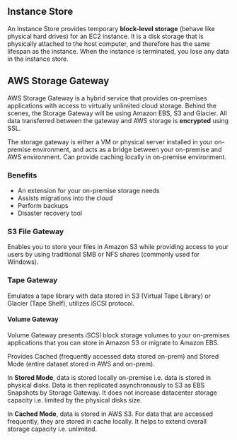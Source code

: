 ## Instance Store

An Instance Store provides temporary **block-level storage** (behave like physical hard drives) for an EC2 instance. It is a disk storage that is physically attached to the host computer, and therefore has the same lifespan as the instance. When the instance is terminated, you lose any data in the instance store.

## AWS Storage Gateway

AWS Storage Gateway is a hybrid service that provides on-premises applications with access to virtually unlimited cloud storage. Behind the scenes, the Storage Gateway will be using Amazon EBS, S3 and Glacier. All data transferred between the gateway and AWS storage is **encrypted** using SSL.

The storage gateway is either a VM or physical server installed in your on-premise environment, and acts as a bridge between your on-premise and AWS environment. Can provide caching locally in on-premise environment.

### Benefits

- An extension for your on-premise storage needs
- Assists migrations into the cloud
- Perform backups
- Disaster recovery tool

### S3 File Gateway

Enables you to store your files in Amazon S3 while providing access to your users by using traditional SMB or NFS shares (commonly used for Windows).

### Tape Gateway

Emulates a tape library with data stored in S3 (Virtual Tape Library) or Glacier (Tape Shelf), utilizes iSCSI protocol.

#### Volume Gateway

Volume Gateway presents iSCSI block storage volumes to your on-premises applications that you can store in Amazon S3 or migrate to Amazon EBS.

Provides Cached (frequently accessed data stored on-prem) and Stored Mode (entire dataset stored in AWS and on-prem).

In **Stored Mode**, data is stored locally on-premise i.e. data is stored in physical disks. Data is then replicated asynchronously to S3 as EBS Snapshots by Storage Gateway. It does not increase datacenter storage capacity i.e. limited by the physical disks size.

In **Cached Mode**, data is stored in AWS S3. For data that are accessed frequently, they are stored in cache locally. It helps to extend overall storage capacity i.e. unlimited.
